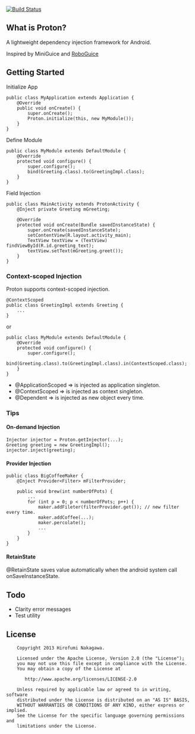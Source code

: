 [![Build Status](https://travis-ci.org/hnakagawa/proton.png)](https://travis-ci.org/hnakagawa/proton)

## What is Proton?
A lightweight dependency injection framework for Android.

Inspired by MiniGuice and [RoboGuice](https://github.com/roboguice/roboguice)

## Getting Started
Initialize App
```
public class MyApplication extends Application {
    @Override
    public void onCreate() {
        super.onCreate();
        Proton.initialize(this, new MyModule());
    }
}
```

Define Module
```
public class MyModule extends DefaultModule {
    @Override
    protected void configure() {
        super.configure();
        bind(Greeting.class).to(GreetingImpl.class);
    }
}
```

Field Injection
```
public class MainActivity extends ProtonActivity {
    @Inject private Greeting mGreeting;

    @Override
    protected void onCreate(Bundle savedInstanceState) {
        super.onCreate(savedInstanceState);
        setContentView(R.layout.activity_main);
        TextView textView = (TextView) findViewById(R.id.greeting_text);
        textView.setText(mGreeting.greet());
    }
}
```

### Context-scoped Injection

Proton supports context-scoped injection.

```
@ContextScoped
public class GreetingImpl extends Greeting {
    ...
}
```

or

```
public class MyModule extends DefaultModule {
    @Override
    protected void configure() {
        super.configure();
        bind(Greeting.class).to(GreetingImpl.class).in(ContextScoped.class);
    }
}
```

- @ApplicationScoped => is injected as application singleton.
- @ContextScoped     => is injected as context singleton.
- @Dependent         => is injected as new object every time.

### Tips
#### On-demand Injection
```
Injector injector = Proton.getInjector(...);
Greeting greeting = new GreetingImpl();
injector.inject(greeting);
```

#### Provider Injection
```
public class BigCoffeeMaker {
    @Inject Provider<Filter> mFilterProvider;

    public void brew(int numberOfPots) {
        ...
        for (int p = 0; p < numberOfPots; p++) {
            maker.addFileter(filterProvider.get()); // new filter every time.
            maker.addCoffee(...);
            maker.percolate();
            ...
        }
    }
}
```

#### RetainState
@RetainState saves value automatically when the android system call onSaveInstanceState.

## Todo
- Clarity error messages
- Test utility

## License
```
    Copyright 2013 Hirofumi Nakagawa.

    Licensed under the Apache License, Version 2.0 (the "License");
    you may not use this file except in compliance with the License.
    You may obtain a copy of the License at

       http://www.apache.org/licenses/LICENSE-2.0

    Unless required by applicable law or agreed to in writing, software
    distributed under the License is distributed on an "AS IS" BASIS,
    WITHOUT WARRANTIES OR CONDITIONS OF ANY KIND, either express or implied.
    See the License for the specific language governing permissions and
    limitations under the License.
```
